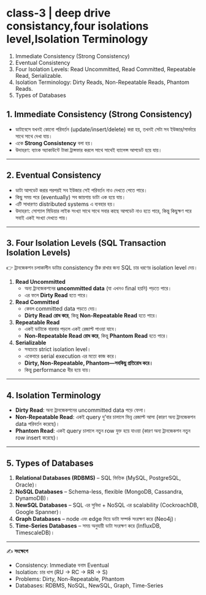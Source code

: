 # class-3 | deep drive consistancy,four isolations level,Isolation Terminology

1. Immediate Consistency (Strong Consistency)
2. Eventual Consistency
3. Four Isolation Levels: Read Uncommitted, Read Committed, Repeatable Read, Serializable.
4. Isolation Terminology: Dirty Reads, Non-Repeatable Reads, Phantom Reads.
5. Types of Databases


## 1. Immediate Consistency (Strong Consistency)

- ডাটাবেসে যখনই কোনো পরিবর্তন (update/insert/delete) করা হয়, তখনই সেটা সব ইউজার/সার্ভারে সাথে সাথে দেখা যায়।
- একে **Strong Consistency** বলা হয়।
- উদাহরণ: ব্যাংক অ্যাকাউন্টে টাকা ট্রান্সফার করলে সাথে সাথেই ব্যালেন্স আপডেট হয়ে যায়।

---

## 2. Eventual Consistency

- ডাটা আপডেট করার পরপরই সব ইউজার সেই পরিবর্তন নাও দেখতে পেতে পারে।
- কিছু সময় পরে (eventually) সব জায়গায় ডাটা এক হয়ে যায়।
- এটি সাধারণত distributed systems এ ব্যবহার হয়।
- উদাহরণ: সোশ্যাল মিডিয়ার লাইক সংখ্যা সাথে সাথে সবার কাছে আপডেট নাও হতে পারে, কিন্তু কিছুক্ষণ পরে সবাই একই সংখ্যা দেখতে পায়।

---

## 3. Four Isolation Levels (SQL Transaction Isolation Levels)

👉 ট্রানজেকশন চলাকালীন ডাটার consistency ঠিক রাখার জন্য SQL চার ধরণের isolation level দেয়।

1. **Read Uncommitted**
    - অন্য ট্রানজেকশনের **uncommitted data** (যা এখনও final হয়নি) পড়তে পারে।
    - এর ফলে **Dirty Read** হতে পারে।
2. **Read Committed**
    - কেবল committed data পড়তে দেয়।
    - **Dirty Read রোধ করে**, কিন্তু **Non-Repeatable Read** হতে পারে।
3. **Repeatable Read**
    - একই ডাটাকে বারবার পড়লে একই রেজাল্ট পাওয়া যাবে।
    - **Non-Repeatable Read রোধ করে**, কিন্তু **Phantom Read** হতে পারে।
4. **Serializable**
    - সবচেয়ে strict isolation level।
    - একেবারে serial execution এর মতো কাজ করে।
    - **Dirty, Non-Repeatable, Phantom—সবকিছু প্রতিরোধ করে।**
    - কিন্তু performance ধীর হয়ে যায়।

---

## 4. Isolation Terminology

- **Dirty Read**: অন্য ট্রানজেকশনের uncommitted data পড়ে ফেলা।
- **Non-Repeatable Read**: একই query দু’বার চালালে ভিন্ন রেজাল্ট আসা (কারণ অন্য ট্রানজেকশন data পরিবর্তন করেছে)।
- **Phantom Read**: একই query চালালে নতুন row যুক্ত হয়ে যাওয়া (কারণ অন্য ট্রানজেকশন নতুন row insert করেছে)।

---

## 5. Types of Databases

1. **Relational Databases (RDBMS)** – SQL ভিত্তিক (MySQL, PostgreSQL, Oracle)।
2. **NoSQL Databases** – Schema-less, flexible (MongoDB, Cassandra, DynamoDB)।
3. **NewSQL Databases** – SQL এর সুবিধা + NoSQL এর scalability (CockroachDB, Google Spanner)।
4. **Graph Databases** – node এবং edge দিয়ে ডাটা সম্পর্ক সংরক্ষণ করে (Neo4j)।
5. **Time-Series Databases** – সময় অনুযায়ী ডাটা সংরক্ষণ করে (InfluxDB, TimescaleDB)।

---

✍️ **সংক্ষেপে**

- Consistency: Immediate বনাম Eventual
- Isolation: চার ধাপ (RU → RC → RR → S)
- Problems: Dirty, Non-Repeatable, Phantom
- Databases: RDBMS, NoSQL, NewSQL, Graph, Time-Series